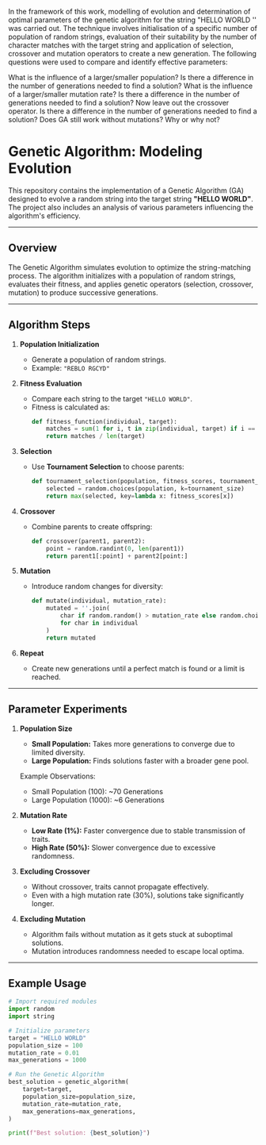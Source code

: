 In the framework of this work, modelling of evolution and determination of optimal parameters of the genetic algorithm for the string "HELLO WORLD '' was carried out. The technique involves initialisation of a specific number of population of random strings, evaluation of their suitability by the number of character matches with the target string and application of selection, crossover and mutation operators to create a new generation.
The following questions were used to compare and identify effective parameters:

What is the influence of a larger/smaller population? Is there a difference in the number of generations needed to find a solution?
What is the influence of a larger/smaller mutation rate? Is there a difference in the number of generations needed to find a solution?
Now leave out the crossover operator. Is there a difference in the number of generations needed to find a solution?
Does GA still work without mutations? Why or why not?

# Genetic Algorithm: Modeling Evolution

This repository contains the implementation of a Genetic Algorithm (GA) designed to evolve a random string into the target string **"HELLO WORLD"**. The project also includes an analysis of various parameters influencing the algorithm's efficiency.

---

## Overview

The Genetic Algorithm simulates evolution to optimize the string-matching process. The algorithm initializes with a population of random strings, evaluates their fitness, and applies genetic operators (selection, crossover, mutation) to produce successive generations.

---

## Algorithm Steps

1. **Population Initialization**
   - Generate a population of random strings.
   - Example: `"REBLO RGCYD"`

2. **Fitness Evaluation**
   - Compare each string to the target `"HELLO WORLD"`.
   - Fitness is calculated as:
     ```python
     def fitness_function(individual, target):
         matches = sum(1 for i, t in zip(individual, target) if i == t)
         return matches / len(target)
     ```

3. **Selection**
   - Use **Tournament Selection** to choose parents:
     ```python
     def tournament_selection(population, fitness_scores, tournament_size):
         selected = random.choices(population, k=tournament_size)
         return max(selected, key=lambda x: fitness_scores[x])
     ```

4. **Crossover**
   - Combine parents to create offspring:
     ```python
     def crossover(parent1, parent2):
         point = random.randint(0, len(parent1))
         return parent1[:point] + parent2[point:]
     ```

5. **Mutation**
   - Introduce random changes for diversity:
     ```python
     def mutate(individual, mutation_rate):
         mutated = ''.join(
             char if random.random() > mutation_rate else random.choice(string.ascii_uppercase + " ")
             for char in individual
         )
         return mutated
     ```

6. **Repeat**
   - Create new generations until a perfect match is found or a limit is reached.

---

## Parameter Experiments

1. **Population Size**
   - **Small Population:** Takes more generations to converge due to limited diversity.
   - **Large Population:** Finds solutions faster with a broader gene pool.

   Example Observations:
   - Small Population (100): ~70 Generations
   - Large Population (1000): ~6 Generations

2. **Mutation Rate**
   - **Low Rate (1%):** Faster convergence due to stable transmission of traits.
   - **High Rate (50%):** Slower convergence due to excessive randomness.

3. **Excluding Crossover**
   - Without crossover, traits cannot propagate effectively.
   - Even with a high mutation rate (30%), solutions take significantly longer.

4. **Excluding Mutation**
   - Algorithm fails without mutation as it gets stuck at suboptimal solutions.
   - Mutation introduces randomness needed to escape local optima.

---

## Example Usage

```python
# Import required modules
import random
import string

# Initialize parameters
target = "HELLO WORLD"
population_size = 100
mutation_rate = 0.01
max_generations = 1000

# Run the Genetic Algorithm
best_solution = genetic_algorithm(
    target=target,
    population_size=population_size,
    mutation_rate=mutation_rate,
    max_generations=max_generations,
)

print(f"Best solution: {best_solution}")
